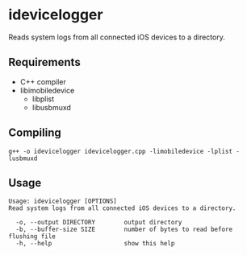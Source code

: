 # idevicelogger
Reads system logs from all connected iOS devices to a directory.

## Requirements
* C++ compiler
* libimobiledevice
    * libplist
    * libusbmuxd

## Compiling
`g++ -o idevicelogger idevicelogger.cpp -limobiledevice -lplist -lusbmuxd`

## Usage
```
Usage: idevicelogger [OPTIONS]
Read system logs from all connected iOS devices to a directory.

  -o, --output DIRECTORY        output directory
  -b, --buffer-size SIZE        number of bytes to read before flushing file
  -h, --help                    show this help
```